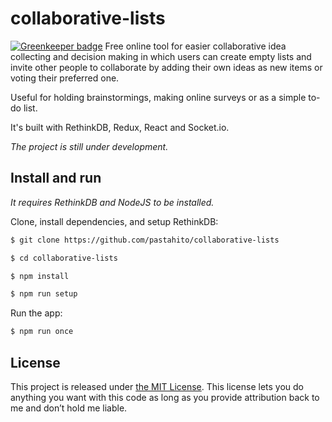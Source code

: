 # collaborative-lists

[![Greenkeeper badge](https://badges.greenkeeper.io/pastahito/collaborative-lists.svg)](https://greenkeeper.io/)
Free online tool for easier collaborative idea collecting and decision making in which users can create empty lists and invite other people to collaborate by adding their own ideas as new items or voting their preferred one.

Useful for holding brainstormings, making online surveys or as a simple to-do list.

It's built with RethinkDB, Redux, React and Socket.io.

*The project is still under development.*

## Install and run
*It requires RethinkDB and NodeJS to be installed.*

Clone, install dependencies, and setup RethinkDB:
``` bash
$ git clone https://github.com/pastahito/collaborative-lists

$ cd collaborative-lists

$ npm install

$ npm run setup
```
Run the app:
``` bash
$ npm run once
```

## License

This project is released under [the MIT License](LICENSE).
This license lets you do anything you want with this code as long as you provide attribution back to me and don’t hold me liable.
